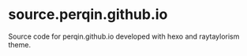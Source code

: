 # source.perqin.github.io
Source code for perqin.github.io developed with hexo and raytaylorism theme.
